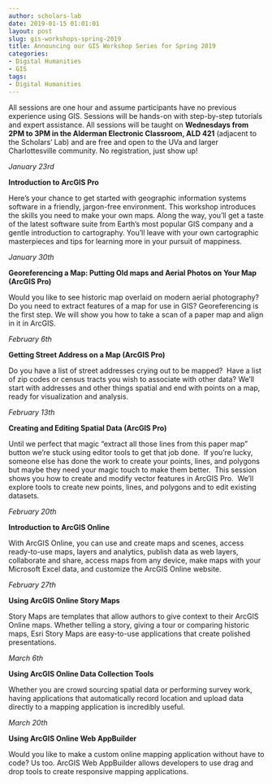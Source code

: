 ```yaml
---
author: scholars-lab
date: 2019-01-15 01:01:01
layout: post
slug: gis-workshops-spring-2019
title: Announcing our GIS Workshop Series for Spring 2019
categories:
- Digital Humanities
- GIS
tags:
- Digital Humanities
---
```


All sessions are one hour and assume participants have no previous experience using GIS.  Sessions will be hands-on with step-by-step tutorials and expert assistance.  All sessions will be taught on **Wednesdays from 2PM to 3PM in the Alderman Electronic Classroom, ALD 421** (adjacent to the Scholars’ Lab) and are free and open to the UVa and larger Charlottesville community.  No registration, just show up!

*January 23rd*  

**Introduction to ArcGIS Pro**  

Here’s your chance to get started with geographic information systems software in a friendly, jargon-free environment.  This workshop introduces the skills you need to make your own maps.  Along the way, you’ll get a taste of the latest software suite from Earth’s most popular GIS company and a gentle introduction to cartography. You’ll leave with your own cartographic masterpieces and tips for learning more in your pursuit of mappiness.

*January 30th*  

**Georeferencing a Map: Putting Old maps and Aerial Photos on Your Map (ArcGIS Pro)**  

Would you like to see historic map overlaid on modern aerial photography?  Do you need to extract features of a map for use in GIS?  Georeferencing is the first step.  We will show you how to take a scan of a paper map and align in it in ArcGIS.

*February 6th*  

**Getting Street Address on a Map (ArcGIS Pro)**  

Do you have a list of street addresses crying out to be mapped?  Have a list of zip codes or census tracts you wish to associate with other data?  We’ll start with addresses and other things spatial and end with points on a map, ready for visualization and analysis.  

*February 13th*  

**Creating and Editing Spatial Data (ArcGIS Pro)**  

Until we perfect that magic “extract all those lines from this paper map” button we’re stuck using editor tools to get that job done.  If you’re lucky, someone else has done the work to create your points, lines, and polygons but maybe they need your magic touch to make them better.  This session shows you how to create and modify vector features in ArcGIS Pro.  We’ll explore tools to create new points, lines, and polygons and to edit existing datasets. 

*February 20th*  

**Introduction to ArcGIS Online**  

With ArcGIS Online, you can use and create maps and scenes, access ready-to-use maps, layers and analytics, publish data as web layers, collaborate and share, access maps from any device, make maps with your Microsoft Excel data, and customize the ArcGIS Online website.

*February 27th*  

**Using ArcGIS Online Story Maps**  

Story Maps are templates that allow authors to give context to their ArcGIS Online maps.  Whether telling a story, giving a tour or comparing historic maps, Esri Story Maps are easy-to-use applications that create polished presentations.

*March 6th*  

**Using ArcGIS Online Data Collection Tools**  

Whether you are crowd sourcing spatial data or performing survey work, having applications that automatically record location and upload data directly to a mapping application is incredibly useful.  

*March 20th*  

**Using ArcGIS Online Web AppBuilder**  

Would you like to make a custom online mapping application without have to code?  Us too.  ArcGIS Web AppBuilder allows developers to use drag and drop tools to create responsive mapping applications.
